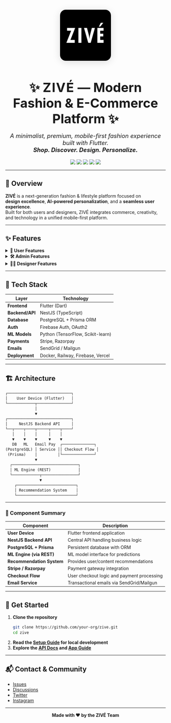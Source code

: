 <p align="center">
  <img src="./logo.svg" alt="ZIVÉ Logo" width="160" style="border-radius: 18px; box-shadow: 0 4px 24px #0002;"/>
</p>

<h1 align="center" style="font-size:2.5rem; margin-bottom:0;">
  ✨ <span style="letter-spacing:2px;">ZIVÉ</span> — Modern Fashion & E-Commerce Platform ✨
</h1>

<p align="center" style="font-size:1.15rem;">
  <em>A minimalist, premium, mobile-first fashion experience built with Flutter.<br>
  <strong>Shop. Discover. Design. Personalize.</strong></em>
</p>

<p align="center">
  <a href="#"><img src="https://img.shields.io/badge/Flutter-3.10-blue?logo=flutter"></a>
  <a href="#"><img src="https://img.shields.io/badge/NestJS-9-red?logo=nestjs"></a>
  <a href="#"><img src="https://img.shields.io/badge/PostgreSQL-14-blue?logo=postgresql"></a>
  <a href="#"><img src="https://img.shields.io/badge/Stripe-Razorpay-purple?logo=stripe"></a>
  <a href="#"><img src="https://img.shields.io/badge/License-MIT-green"></a>
</p>

---

## 🧵 Overview

**ZIVÉ** is a next-generation fashion & lifestyle platform focused on  
**design excellence**, **AI-powered personalization**, and a **seamless user experience**.  
Built for both users and designers, ZIVÉ integrates commerce, creativity, and technology in a unified mobile-first platform.

---

## ✨ Features

<details>
  <summary><strong>👤 User Features</strong></summary>

- 🔐 Email & Social Logins (Google, Apple, etc.)
- 🛍 Product listings with filters, cart, wishlist
- 💳 Secure payments via Stripe & Razorpay
- 🎁 Reward points & engagement system
- 💫 AI-based product recommendations
- 🎨 Swipe-to-rate designer pieces (Tinder-style)
- 📦 Order tracking & checkout

</details>

<details>
  <summary><strong>🛠 Admin Features</strong></summary>

- 📦 Manage Products, Orders, Inventory
- 📊 Dashboard Analytics & Insights
- 👥 Manage Users & Designers

</details>

<details>
  <summary><strong>🧑‍🎨 Designer Features</strong></summary>

- 📤 Upload & manage collections
- 💬 Collect user ratings and swipe feedback
- 📈 View design performance analytics

</details>

---

## 🧰 Tech Stack

| Layer            | Technology                                 |
|------------------|--------------------------------------------|
| **Frontend**     | Flutter (Dart)                             |
| **Backend/API**  | NestJS (TypeScript)                        |
| **Database**     | PostgreSQL + Prisma ORM                    |
| **Auth**         | Firebase Auth, OAuth2                      |
| **ML Models**    | Python (TensorFlow, Scikit-learn)          |
| **Payments**     | Stripe, Razorpay                           |
| **Emails**       | SendGrid / Mailgun                         |
| **Deployment**   | Docker, Railway, Firebase, Vercel          |

---

## 🏗 Architecture

```
┌────────────────────────────┐
│    User Device (Flutter)   │
└────────────┬───────────────┘
             │
             ▼
┌────────────────────────────┐
│     NestJS Backend API     │
└──┬────┬────┬─────┬────┬────┘
   │    │    │     │    │
   ▼    ▼    ▼     ▼    ▼
   DB   ML   Email Pay  ┌──────────────┐
(PostgreSQL) │ Service ││ Checkout Flow │
 (Prisma)    │         │└──────────────┘
             ▼
  ┌─────────────────────────────┐
  │ ML Engine (REST)            │
  └────────────┬────────────────┘
               ▼
    ┌──────────────────────────┐
    │ Recommendation System    │
    └──────────────────────────┘
```

---

### 🔗 Component Summary

| Component                     | Description                                      |
|------------------------------|--------------------------------------------------|
| **User Device**              | Flutter frontend application                     |
| **NestJS Backend API**       | Central API handling business logic              |
| **PostgreSQL + Prisma**      | Persistent database with ORM                     |
| **ML Engine (via REST)**     | ML model interface for predictions               |
| **Recommendation System**    | Provides user/content recommendations            |
| **Stripe / Razorpay**        | Payment gateway integration                      |
| **Checkout Flow**            | User checkout logic and payment processing       |
| **Email Service**            | Transactional emails via SendGrid/Mailgun        |

---

## 🚀 Get Started

1. **Clone the repository**
   ```sh
   git clone https://github.com/your-org/zive.git
   cd zive
   ```
2. **Read the [Setup Guide](./docs/SETUP.md) for local development**
3. **Explore the [API Docs](./docs/API.md) and [App Guide](./docs/APP.md)**

---

## 📬 Contact & Community

- [Issues](https://github.com/your-org/zive/issues)
- [Discussions](https://github.com/your-org/zive/discussions)
- [Twitter](https://twitter.com/yourbrand)
- [Instagram](https://instagram.com/yourbrand)

---

<p align="center"><strong>Made with ❤️ by the ZIVÉ Team</strong></p>


